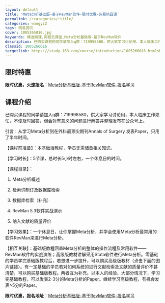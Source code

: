 ```yaml
---
layout: default
title: 'Meta分析基础版-基于RevMan软件-限时优惠-网易精品课'
permalink: /:categories/:title/
categories: wangyi2
tags: 网易提供
cover: 1005266016.jpg
keywords: 精选网课,网易云课堂,Meta分析基础版-基于RevMan软件
description: 已购买课程的同学请加入q群：719998580，供大家学习讨论用，本人临床工作烦忙，不便及时回答，但会对有意义的问题进行
classid: 1005266016
targetlink: https://study.163.com/course/introduction/1005266016.htm?share=1&shareId=1025206652&utm_campaign=share&utm_medium=iphoneShare&utm_source=&utm_u=1025206652
---
```


## 限时特惠

**限时优惠，火速报名**：[Meta分析基础版-基于RevMan软件-报名学习](https://study.163.com/course/introduction/1005266016.htm?share=1&shareId=1025206652&utm_campaign=share&utm_medium=iphoneShare&utm_source=&utm_u=1025206652)

## 课程介绍

已购买课程的同学请加入q群：719998580，供大家学习讨论用，本人临床工作烦忙，不便及时回答，但会对有意义的问题进行解答并整理发布在公众号上。

引言：从学习Meta分析到在外科最顶尖期刊Annals of Surgery 发表Paper，只用了半年时间。

【课程前准备】：本基础版教程，学员无需储备相关知识。

【学习时长】：5节课，总时长5小时左右，一个休息日的时间。

【课程目录】：

1.  Meta分析概述

2.  检索词制订及数据库检索

3.  数据库检索（补充）

4.  RevMan 5.3软件实战演示

5.  纳入文献的质量评价

【学习效果】：一个休息日，让你掌握Meta分析，并学会使用Meta分析最常用的软件RevMan来进行Meta分析。

【相互关联】：基础版教程涵盖Meta分析的整体的操作流程及常用软件——RevMan软件的实战演练；高级版教材讲解采用Stata软件进行Meta分析。零基础的学员学完基础版教程后，若想进一步提升，可以购买高级版教材（点击下面的图片链接）。有一定基础的学员若对如何系统的进行文献检索及文献的质量评价不甚清楚，可以购买基础版教程。两者互为补充。以本人的经验，大部分情况下，学习完基础教程，可以发表2-3分的Meta分析的Paper。继续学习高级教程，有机会发表>5分的Paper。

**限时优惠，报名地址**：[Meta分析基础版-基于RevMan软件-报名学习](https://study.163.com/course/introduction/1005266016.htm?share=1&shareId=1025206652&utm_campaign=share&utm_medium=iphoneShare&utm_source=&utm_u=1025206652)


